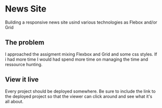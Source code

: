# News Site

Building a responsive news site usind various technologies as Flebox and/or Grid

## The problem

I approached the assigment mixing Flexbox and Grid and some css styles. If i had more time I would had spend more time on managing the time and ressource hunting.

## View it live
Every project should be deployed somewhere. Be sure to include the link to the deployed project so that the viewer can click around and see what it's all about.
